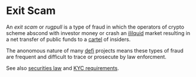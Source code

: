 # Exit Scam
An *exit scam* or *rugpull* is a type of fraud in which the operators of crypto scheme abscond with investor money or crash an [ililquid](liquidity.md) market resulting in a net transfer of public funds to a [cartel](cartel.md) of insiders.

The anonomous nature of many [defi](defi.md) projects means these types of fraud are frequent and difficult to trace or prosecute by law enforcment.

See also [securities law](security.md) and [KYC requirements](kyc.md).
